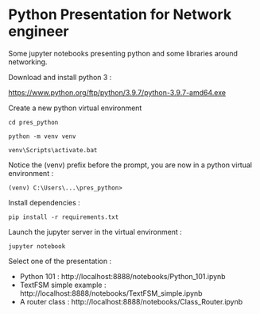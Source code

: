 # Python Presentation for Network engineer

Some jupyter notebooks presenting python and some libraries around networking.

Download and install python 3 :

https://www.python.org/ftp/python/3.9.7/python-3.9.7-amd64.exe

Create a new python virtual environment

`cd pres_python`

`python -m venv venv`

`venv\Scripts\activate.bat`

Notice the (venv) prefix before the prompt, you are now in a python virtual environment :

`(venv) C:\Users\...\pres_python>`

Install dependencies :

`pip install -r requirements.txt`

Launch the jupyter server in the virtual environment :

`jupyter notebook`

Select one of the presentation :

-  Python 101 : http://localhost:8888/notebooks/Python_101.ipynb
-  TextFSM simple example : http://localhost:8888/notebooks/TextFSM_simple.ipynb
-  A router class : http://localhost:8888/notebooks/Class_Router.ipynb
